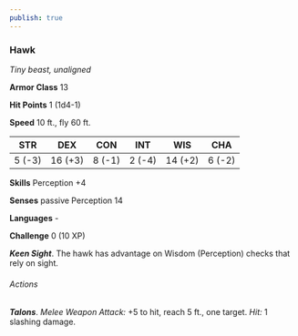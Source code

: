```yaml
---
publish: true
---
```

### Hawk

*Tiny beast, unaligned*

**Armor Class** 13

**Hit Points** 1 (1d4-1)

**Speed** 10 ft., fly 60 ft.

| STR    | DEX     | CON    | INT    | WIS     | CHA    |
|--------|---------|--------|--------|---------|--------|
| 5 (-3) | 16 (+3) | 8 (-1) | 2 (-4) | 14 (+2) | 6 (-2) |

**Skills** Perception +4

**Senses** passive Perception 14

**Languages** -

**Challenge** 0 (10 XP)

***Keen Sight***. The hawk has advantage on Wisdom (Perception) checks that rely on sight.

###### Actions

***Talons***. *Melee Weapon Attack:* +5 to hit, reach 5 ft., one target. *Hit:* 1 slashing damage.